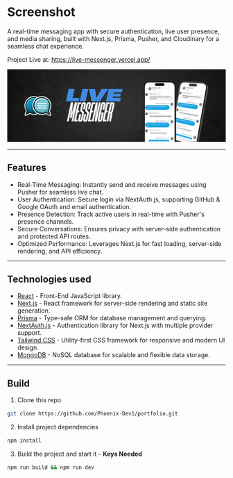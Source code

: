 # Screenshot

A real-time messaging app with secure authentication, live user presence, and media sharing, built with Next.js, Prisma, Pusher, and Cloudinary for a seamless chat experience.

Project Live at: https://live-messenger.vercel.app/

![live-messenger](https://github.com/Phoenix-Dev1/Live-Messenger/blob/main/public/assets/banner-msg.png)

---

## Features

- Real-Time Messaging: Instantly send and receive messages using Pusher for seamless live chat.
- User Authentication: Secure login via NextAuth.js, supporting GitHub & Google OAuth and email authentication.
- Presence Detection: Track active users in real-time with Pusher's presence channels.
- Secure Conversations: Ensures privacy with server-side authentication and protected API routes.
- Optimized Performance: Leverages Next.js for fast loading, server-side rendering, and API efficiency.

---

## Technologies used

- [React](https://react.dev/) - Front-End JavaScript library.
- [Next.js](https://nextjs.org/) - React framework for server-side rendering and static site generation.
- [Prisma](https://www.prisma.io/) - Type-safe ORM for database management and querying.
- [NextAuth.js](https://next-auth.js.org/) - Authentication library for Next.js with multiple provider support.
- [Tailwind CSS](https://tailwindcss.com/) - Utility-first CSS framework for responsive and modern UI design.
- [MongoDB](https://www.mongodb.com/) - NoSQL database for scalable and flexible data storage.

---

## Build

1. Clone this repo

```bash
git clone https://github.com/Phoenix-Dev1/portfolio.git
```

2. Install project dependencies

```bash
npm install
```

3. Build the project and start it - **Keys Needed**

```bash
npm run build && npm run dev
```
